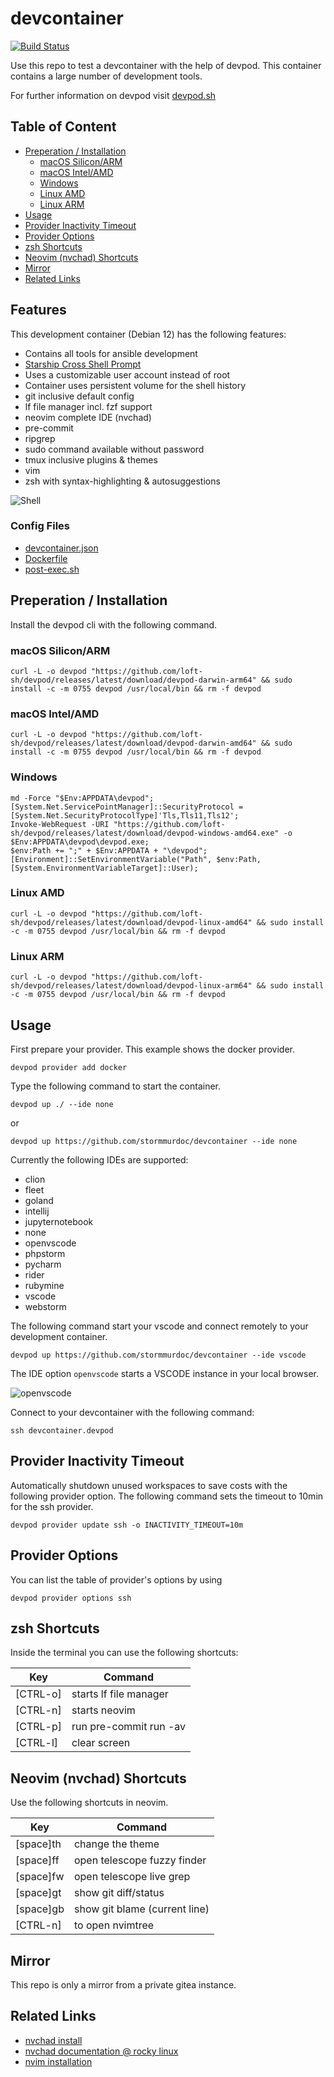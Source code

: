 # devcontainer

[![Build Status](https://ci.bueraner.de/api/badges/murdoc/devcontainer/status.svg)](https://ci.bueraner.de/murdoc/devcontainer)

Use this repo to test a devcontainer with the help of devpod.
This container contains a large number of development tools.

For further information on devpod visit
[devpod.sh](https://devpod.sh/docs/what-is-devpod)

## Table of Content

<!-- vim-markdown-toc GFM -->

* [Preperation / Installation](#preperation--installation)
    * [macOS Silicon/ARM](#macos-siliconarm)
    * [macOS Intel/AMD](#macos-intelamd)
    * [Windows](#windows)
    * [Linux AMD](#linux-amd)
    * [Linux ARM](#linux-arm)
* [Usage](#usage)
* [Provider Inactivity Timeout](#provider-inactivity-timeout)
* [Provider Options](#provider-options)
* [zsh Shortcuts](#zsh-shortcuts)
* [Neovim (nvchad) Shortcuts](#neovim-nvchad-shortcuts)
* [Mirror](#mirror)
* [Related Links](#related-links)

<!-- vim-markdown-toc -->

## Features

This development container (Debian 12) has the following
features:

* Contains all tools for ansible development
* [Starship Cross Shell Prompt](https://starship.rs/)
* Uses a customizable user account instead of root
* Container uses persistent volume for the shell history
* git inclusive default config
* lf file manager incl. fzf support
* neovim complete IDE (nvchad)
* pre-commit
* ripgrep
* sudo command available without password
* tmux inclusive plugins & themes
* vim
* zsh with syntax-highlighting & autosuggestions

![Shell](.media/shell.png)

### Config Files

* [devcontainer.json](./.devcontainer/devcontainer.json)
* [Dockerfile](./.devcontainer/Dockerfile)
* [post-exec.sh](./.devcontainer/post-exec.sh)

## Preperation / Installation

Install the devpod cli with the following command.

### macOS Silicon/ARM

```shell
curl -L -o devpod "https://github.com/loft-sh/devpod/releases/latest/download/devpod-darwin-arm64" && sudo install -c -m 0755 devpod /usr/local/bin && rm -f devpod
```

### macOS Intel/AMD

```shell
curl -L -o devpod "https://github.com/loft-sh/devpod/releases/latest/download/devpod-darwin-amd64" && sudo install -c -m 0755 devpod /usr/local/bin && rm -f devpod
```

### Windows

```shell
md -Force "$Env:APPDATA\devpod"; [System.Net.ServicePointManager]::SecurityProtocol = [System.Net.SecurityProtocolType]'Tls,Tls11,Tls12';
Invoke-WebRequest -URI "https://github.com/loft-sh/devpod/releases/latest/download/devpod-windows-amd64.exe" -o $Env:APPDATA\devpod\devpod.exe;
$env:Path += ";" + $Env:APPDATA + "\devpod";
[Environment]::SetEnvironmentVariable("Path", $env:Path, [System.EnvironmentVariableTarget]::User);
```

### Linux AMD

```shell
curl -L -o devpod "https://github.com/loft-sh/devpod/releases/latest/download/devpod-linux-amd64" && sudo install -c -m 0755 devpod /usr/local/bin && rm -f devpod
```

### Linux ARM

```shell
curl -L -o devpod "https://github.com/loft-sh/devpod/releases/latest/download/devpod-linux-arm64" && sudo install -c -m 0755 devpod /usr/local/bin && rm -f devpod
```

## Usage

First prepare your provider. This example shows the
docker provider.

```shell
devpod provider add docker
```

Type the following command to start
the container.

```shell
devpod up ./ --ide none
```

or

```shell
devpod up https://github.com/stormmurdoc/devcontainer --ide none
```

Currently the following IDEs are supported:

* clion
* fleet
* goland
* intellij
* jupyternotebook
* none
* openvscode
* phpstorm
* pycharm
* rider
* rubymine
* vscode
* webstorm

The following command start your vscode and connect remotely to your
development container.

```shell
devpod up https://github.com/stormmurdoc/devcontainer --ide vscode
```

The IDE option `openvscode` starts a VSCODE instance in your local
browser.

![openvscode](.media/openvscode.png)

Connect to your devcontainer with the following command:

```shell
ssh devcontainer.devpod
```

## Provider Inactivity Timeout

Automatically shutdown unused workspaces to save costs with the following
provider option. The following command sets the timeout to 10min for
the ssh provider.

```shell
devpod provider update ssh -o INACTIVITY_TIMEOUT=10m
```

## Provider Options

You can list the table of provider's options by using

```shell
devpod provider options ssh
```

## zsh Shortcuts

Inside the terminal you can use the following
shortcuts:

| Key       | Command                 |
|-----------|-------------------------|
| [CTRL-o]  | starts lf file manager  |
| [CTRL-n]  | starts neovim           |
| [CTRL-p]  | run pre-commit run -av  |
| [CTRL-l]  | clear screen            |

## Neovim (nvchad) Shortcuts

Use the following shortcuts in neovim.

| Key        | Command                       |
|------------|-------------------------------|
| [space]th  | change the theme              |
| [space]ff  | open telescope fuzzy finder   |
| [space]fw  | open telescope live grep      |
| [space]gt  | show git diff/status          |
| [space]gb  | show git blame (current line) |
| [CTRL-n]   | to open nvimtree              |

## Mirror

This repo is only a mirror from a private gitea instance.

## Related Links

* [nvchad install](https://nvchad.com/docs/quickstart/install)
* [nvchad documentation @ rocky linux](https://docs.rockylinux.org/books/nvchad/)
* [nvim installation](https://github.com/neovim/neovim/blob/master/INSTALL.md)
